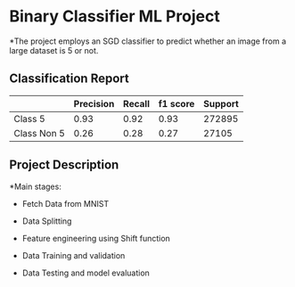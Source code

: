 # Binary Classifier ML Project
*The project employs an SGD classifier to predict whether an image from a large dataset is 5 or not.

## Classification Report
|              | Precision | Recall | f1 score| Support
 |----------            |-----------|--------|---------|-------|
|Class 5  |        0.93  | 0.92     |  0.93    | 272895|
|Class Non 5      |0.26 |  0.28     | 0.27    | 27105


## Project Description
*Main stages:

- Fetch Data from MNIST

- Data Splitting

- Feature engineering using Shift function

- Data Training and validation

- Data Testing and model evaluation
 

